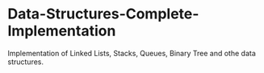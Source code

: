 # Data-Structures-Complete-Implementation
Implementation of Linked Lists, Stacks, Queues, Binary Tree and othe data structures.
